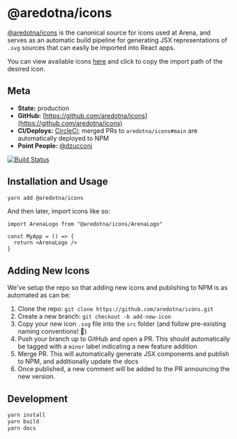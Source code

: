 # @aredotna/icons

[@aredotna/icons](https://github.com/aredotna/icons) is the canonical source for icons used at Arena, and serves as an automatic build pipeline for generating JSX representations of `.svg` sources that can easily be imported into React apps.

You can view available icons [here](https://icons.are.na) and click to copy the import path of the desired icon.

## Meta

- **State:** production
- **GitHub:** [https://github.com/aredotna/icons](https://github.com/aredotna/icons)
- **CI/Deploys:** [CircleCi](https://circleci.com/gh/aredotna/icons); merged PRs to `aredotna/icons#main` are automatically deployed to NPM
- **Point People:** [@dzucconi](https://github.com/dzucconi)

[![Build Status](https://circleci.com/gh/aredotna/icons.svg?style=svg)](https://circleci.com/gh/aredotna/icons)

## Installation and Usage

```bash
yarn add @aredotna/icons
```

And then later, import icons like so:

```tsx
import ArenaLogo from "@aredotna/icons/ArenaLogo"

const MyApp = () => {
  return <ArenaLogo />
}
```

## Adding New Icons

We've setup the repo so that adding new icons and publishing to NPM is as automated as can be:

1. Clone the repo: `git clone https://github.com/aredotna/icons.git`
1. Create a new branch: `git checkout -b add-new-icon`
1. Copy your new icon `.svg` file into the `src` folder (and follow pre-existing naming conventions! :pray:)
1. Push your branch up to GitHub and open a PR. This should automatically be tagged with a `minor` label indicating a new feature addition
1. Merge PR. This will automatically generate JSX components and publish to NPM, and additionally update the docs
1. Once published, a new comment will be added to the PR announcing the new version.

## Development

```bash
yarn install
yarn build
yarn docs
```
